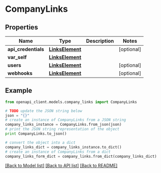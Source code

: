 # CompanyLinks


## Properties
Name | Type | Description | Notes
------------ | ------------- | ------------- | -------------
**api_credentials** | [**LinksElement**](LinksElement.md) |  | [optional] 
**var_self** | [**LinksElement**](LinksElement.md) |  | 
**users** | [**LinksElement**](LinksElement.md) |  | [optional] 
**webhooks** | [**LinksElement**](LinksElement.md) |  | [optional] 

## Example

```python
from openapi_client.models.company_links import CompanyLinks

# TODO update the JSON string below
json = "{}"
# create an instance of CompanyLinks from a JSON string
company_links_instance = CompanyLinks.from_json(json)
# print the JSON string representation of the object
print CompanyLinks.to_json()

# convert the object into a dict
company_links_dict = company_links_instance.to_dict()
# create an instance of CompanyLinks from a dict
company_links_form_dict = company_links.from_dict(company_links_dict)
```
[[Back to Model list]](../README.md#documentation-for-models) [[Back to API list]](../README.md#documentation-for-api-endpoints) [[Back to README]](../README.md)


